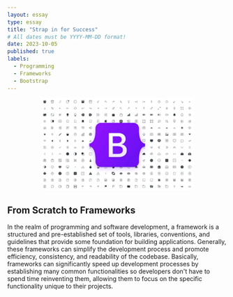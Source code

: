 ```yaml
---
layout: essay
type: essay
title: "Strap in for Success"
# All dates must be YYYY-MM-DD format!
date: 2023-10-05
published: true
labels:
  - Programming
  - Frameworks
  - Bootstrap
---
```

<p align="center">
<img width="350px" class="img-fluid" src="../img/bootstrap.png">
</p>

## From Scratch to Frameworks
In the realm of programming and software development, a framework is a structured and pre-established set of tools, libraries, conventions, and guidelines that provide some foundation for building applications. Generally, these frameworks can simplify the development process and promote efficiency, consistency, and readability of the codebase. Basically, frameworks can significantly speed up development processes by establishing many common functionalities so developers don't have to spend time reinventing them, allowing them to focus on the specific functionality unique to their projects.
